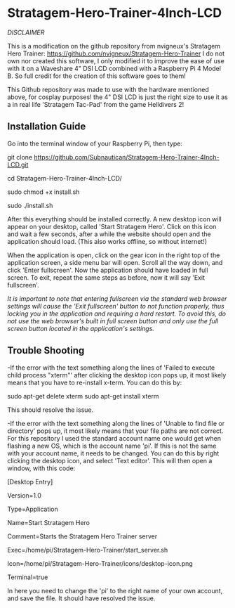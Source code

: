 # Stratagem-Hero-Trainer-4Inch-LCD

*DISCLAIMER*

This is a modification on the github repository from nvigneux's Stratagem Hero Trainer: https://github.com/nvigneux/Stratagem-Hero-Trainer
I do not own nor created this software, I only modified it to improve the ease of use with it on a Waveshare 4" DSI LCD combined with a Raspberry Pi 4 Model B.
So full credit for the creation of this software goes to them!

This Github repository was made to use with the hardware mentioned above, for cosplay purposes! the 4" DSI LCD is just the right size to use it as a in real life 'Stratagem Tac-Pad' from the game Helldivers 2!

## Installation Guide

Go into the terminal window of your Raspberry Pi, then type:

git clone https://github.com/Subnautican/Stratagem-Hero-Trainer-4Inch-LCD.git

cd Stratagem-Hero-Trainer-4Inch-LCD/

sudo chmod +x install.sh

sudo ./install.sh

After this everything should be installed correctly. A new desktop icon will appear on your desktop, called 'Start Stratagem Hero'. Click on this icon and wait a few seconds, after a while the website should open and the application should load. (This also works offline, so without internet!) 

When the application is open, click on the gear icon in the right top of the application screen, a side menu bar will open. Scroll all the way down, and click 'Enter fullscreen'. Now the application should have loaded in full screen. To exit, repeat the same steps as before, now it will say 'Exit fullscreen'. 

*It is important to note that entering fullscreen via the standard web browser settings will cause the 'Exit fullscreen' button to not function properly, thus locking you in the application and requiring a hard restart. To avoid this, do not use the web browser's built in full screen button and only use the full screen button located in the application's settings.*

## Trouble Shooting

-If the error with the text something along the lines of 'Failed to execute child process "xterm"' after clicking the desktop icon pops up, it most likely means that you have to re-install x-term. You can do this   by:

  sudo apt-get delete xterm
  sudo apt-get install xterm

  This should resolve the issue.

-If the error with the text something along the lines of 'Unable to find file or directory' pops up, it most likely means that your file paths are not correct. For this repository I used the standard account name one would get when flashing a new OS, which is the account name 'pi'. If this is not the same with your account name, it needs to be changed. You can do this by right clicking the desktop icon, and select 'Text editor'. This will then open a window, with this code:

[Desktop Entry]

Version=1.0

Type=Application

Name=Start Stratagem Hero

Comment=Starts the Stratagem Hero Trainer server

Exec=/home/pi/Stratagem-Hero-Trainer/start_server.sh

Icon=/home/pi/Stratagem-Hero-Trainer/icons/desktop-icon.png

Terminal=true

In here you need to change the 'pi' to the right name of your own account, and save the file. It should have resolved the issue.

